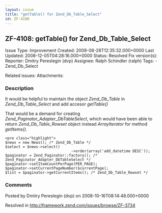 ```yaml
---
layout: issue
title: "getTable() for Zend_Db_Table_Select"
id: ZF-4108
---
```


ZF-4108: getTable() for Zend\_Db\_Table\_Select
-----------------------------------------------

 Issue Type: Improvement Created: 2008-08-28T12:35:32.000+0000 Last Updated: 2008-12-05T04:28:16.000+0000 Status: Resolved Fix version(s): 
 Reporter:  Dmitry Pereslegin (dvp)  Assignee:  Ralph Schindler (ralph)  Tags: - Zend\_Db\_Select
 
 Related issues: 
 Attachments: 
### Description

It would be helpful to maintain the object _Zend\_Db\_Table_ in _Zend\_Db\_Table\_Select_ and add accesor _getTable()_

That would be a demand for creating _Zend\_Paginator\_Adapter\_DbTableSelect_, which would have been able to return _Zend\_Db\_Table\_Rowset_ object instead _ArrayIterator_ for method _getItems()_.

 
    <pre class="highlight">
    $news = new News(); /* Zend_Db_Table */
    $select = $news->select()
                                  ->order(array('add_datetime DESC'));
    $paginator = Zend_Paginator::factory(); /* Zend_Paginator_Adapter_DbTableSelect */
    $paginator->setItemCountPerPage(PER_PAGE);
    $paginator->setCurrentPageNumber($currentPage);
    $list = $paginator->getCurrentItems(); /* Zend_Db_Table_Rowset */


 

 

### Comments

Posted by Dmitry Pereslegin (dvp) on 2008-10-16T08:14:48.000+0000

Resolved in <http://framework.zend.com/issues/browse/ZF-3734>

 

 